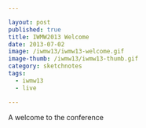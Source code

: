 ```yaml
---

layout: post
published: true
title: IWMW2013 Welcome
date: 2013-07-02
image: /iwmw13/iwmw13-welcome.gif
image-thumb: /iwmw13/iwmw13-thumb.gif
category: sketchnotes
tags:
  - iwmw13
  - live

---
```


A welcome to the conference
